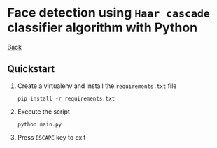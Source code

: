 # Face detection using `Haar cascade` classifier algorithm with Python
[Back](../../README.md)

## Quickstart

1. Create a virtualenv and install the `requirements.txt` file
    ```shell
    pip install -r requirements.txt
    ```
2. Execute the script
    ```shell
    python main.py
    ```
3. Press `ESCAPE` key to exit